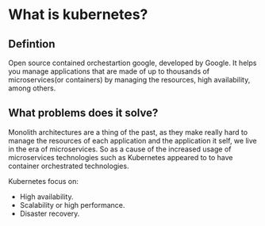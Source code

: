 # What is kubernetes?

## Defintion

Open source contained orchestartion google, developed by Google. 
It helps you manage applications that are made of up to thousands of microservices(or containers) by managing the resources, high availability, among others.

## What problems does it solve?

Monolith architectures are a thing of the past, as they make really hard to manage the resources of each application and the application it self, we live in the era of microservices.
So as a cause of the increased usage of microservices technologies such as Kubernetes appeared to  to have container orchestrated technologies.

Kubernetes focus on:

* High availability.
* Scalability or high performance.
* Disaster recovery.